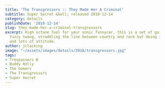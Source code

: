 ```yaml
---
title: 'The Transgressors :: They Made Her A Criminal'
subtitle: Super Secret &bull; released 2018-12-14
category: details
publishDate: '2018-12-14'
slug: they-made-her-a-criminal-transgressors
excerpt: High octane fuel for your sonic funnycar, this is a set of guitar driven
  fuzzy twang, straddling the line between country and rock but doing it sideways
  and lots of attitude.
author: jclacking
image: "~/assets/images/details/2018/transgressors.jpg"
tags:
- Trespassers W
- Buddy Holly
- The Gomers
- The Transgressors
- Super Secret
---
```


